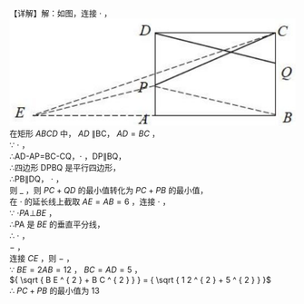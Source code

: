 【详解】解：如图，连接 $\cdot$ ，
![](<../../qs_image_DB/专题2-6__逆等线之乾坤大挪移（解析版）/da53ff116b0e37c089b55a01dbaed6dcfd5cdbdcd289abf4192e3db9f30108e2.jpg>)
在矩形 $A B C D$ 中， $A D$ ∥BC， $A D { = } B C$ ，  
∵ $\cdot$ ，  
∴AD-AP=BC-CQ，$\cdot$ ，DP∥BQ，  
∴四边形 DPBQ 是平行四边形，  
∴PB∥DQ， $\cdot$ ，  
则 $\_$ ，则 $P C + Q D$ 的最小值转化为 $P C { + } P B$ 的最小值，  
在 $\cdot$ 的延长线上截取 $A E { = } A B { = } 6$ ，连接 $\cdot$ ，  
∵ $\cdot P A \bot B E$ ，  
∴PA 是 $B E$ 的垂直平分线，  
∴ $\cdot$ ，  
$-$ ，  
连接 $C E$ ，则 $-$ ，  
∵ $\scriptstyle B E = 2 A B = 1 2$ ， $B C { = } A D { = } 5$ ，  
${ \sqrt { B E ^ { 2 } + B C ^ { 2 } } } = { \sqrt { 1 2 ^ { 2 } + 5 ^ { 2 } } }$   
∴ $P C { + } P B$ 的最小值为 13
